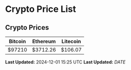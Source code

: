 # Crypto Price List

## Crypto Prices
| Bitcoin | Ethereum | Litecoin |
| ------- | -------- | -------- |
| $97210 | $3712.26 | $106.07 |
**Last Updated:** 2024-12-01 15:25 UTC
**Last Updated:** $DATE$
